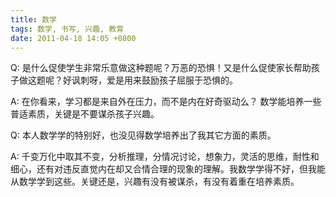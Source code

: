 ```yaml
---
title: 数学
tags: 数学, 书写, 兴趣, 教育
date: 2011-04-18 14:05 +0800
---
```



Q: 是什么促使学生非常乐意做这种题呢？万恶的恐惧！又是什么促使家长帮助孩子做这题呢？好讽刺呀，爱是用来鼓励孩子屈服于恐惧的。

A: 在你看来，学习都是来自外在压力，而不是内在好奇驱动么？ 数学能培养一些普适素质，关键是不要谋杀孩子兴趣。

Q: 本人数学学的特别好，也没见得数学培养出了我其它方面的素质。

A: 千变万化中取其不变，分析推理，分情况讨论，想象力，灵活的思维，耐性和细心，还有对违反直觉内在却又合情合理的现象的理解。我数学学得不好，但我能从数学学到这些。关键还是，兴趣有没有被谋杀，有没有着重在培养素质。

